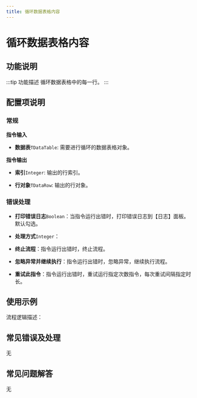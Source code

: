 ```yaml
---
title: 循环数据表格内容
---
```


# 循环数据表格内容

## 功能说明

:::tip 功能描述
循环数据表格中的每一行。
:::

## 配置项说明

### 常规

**指令输入**

- **数据表**`TDataTable`: 需要进行循环的数据表格对象。


**指令输出**

- **索引**`Integer`: 输出的行索引。

- **行对象**`TDataRow`: 输出的行对象。

### 错误处理

- **打印错误日志**`Boolean`：当指令运行出错时，打印错误日志到【日志】面板。默认勾选。

- **处理方式**`Integer`：

 - **终止流程**：指令运行出错时，终止流程。

 - **忽略异常并继续执行**：指令运行出错时，忽略异常，继续执行流程。

 - **重试此指令**：指令运行出错时，重试运行指定次数指令，每次重试间隔指定时长。

## 使用示例

流程逻辑描述：

## 常见错误及处理

无

## 常见问题解答

无

